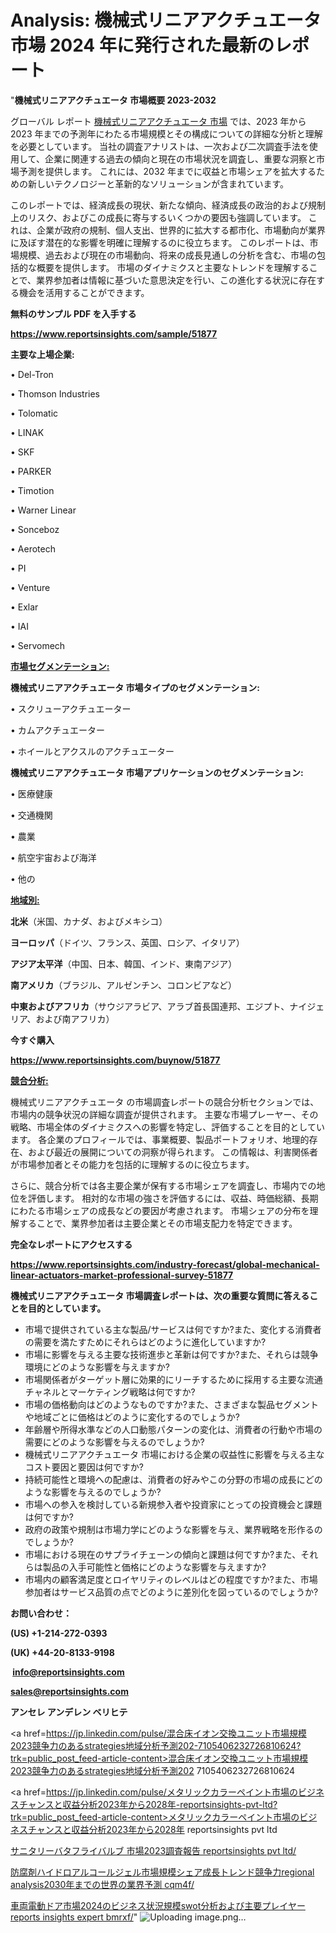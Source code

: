 # Analysis: 機械式リニアアクチュエータ市場 2024 年に発行された最新のレポート

"<strong>機械式リニアアクチュエータ 市場概要 2023-2032</strong>

グローバル レポート <a href=https://www.reportsinsights.com/sample/51877>機械式リニアアクチュエータ 市場</a> では、2023 年から 2023 年までの予測年にわたる市場規模とその構成についての詳細な分析と理解を必要としています。 当社の調査アナリストは、一次および二次調査手法を使用して、企業に関連する過去の傾向と現在の市場状況を調査し、重要な洞察と市場予測を提供します。 これには、2032 年までに収益と市場シェアを拡大​​するための新しいテクノロジーと革新的なソリューションが含まれています。

このレポートでは、経済成長の現状、新たな傾向、経済成長の政治的および規制上のリスク、およびこの成長に寄与するいくつかの要因も強調しています。 これは、企業が政府の規制、個人支出、世界的に拡大する都市化、市場動向が業界に及ぼす潜在的な影響を明確に理解するのに役立ちます。 このレポートは、市場規模、過去および現在の市場動向、将来の成長見通しの分析を含む、市場の包括的な概要を提供します。 市場のダイナミクスと主要なトレンドを理解することで、業界参加者は情報に基づいた意思決定を行い、この進化する状況に存在する機会を活用することができます。

<strong><b>無料のサンプル PDF を入手する</b></strong>

<a href=https://www.reportsinsights.com/sample/51877><strong><u>https://www.reportsinsights.com/sample/51877</u></strong></a>

<strong>主要な上場企業:</strong>

• Del-Tron

• Thomson Industries

• Tolomatic

• LINAK

• SKF

• PARKER

• Timotion

• Warner Linear

• Sonceboz

• Aerotech

• PI

• Venture

• Exlar

• IAI

• Servomech

<strong><u>市場セグメンテーション</u></strong><strong><u>:</u></strong>

<strong>機械式リニアアクチュエータ 市場タイプのセグメンテーション:</strong>

• スクリューアクチュエーター

• カムアクチュエーター

• ホイールとアクスルのアクチュエーター

<strong>機械式リニアアクチュエータ 市場アプリケーションのセグメンテーション:</strong>

• 医療健康

• 交通機関

• 農業

• 航空宇宙および海洋

• 他の

<strong><u>地域別</u></strong><strong><u>:</u></strong>

<strong>北米</strong>（米国、カナダ、およびメキシコ）

<strong>ヨーロッパ</strong>（ドイツ、フランス、英国、ロシア、イタリア）

<strong>アジア太平洋</strong>（中国、日本、韓国、インド、東南アジア）

<strong>南アメリカ</strong>（ブラジル、アルゼンチン、コロンビアなど）

<strong>中東およびアフリカ</strong>（サウジアラビア、アラブ首長国連邦、エジプト、ナイジェリア、および南アフリカ）

<strong>今すぐ購入</strong>

<a href=https://www.reportsinsights.com/buynow/51877><strong><u>https://www.reportsinsights.com/buynow/51877</u></strong></a>

<strong><u>競合分析:</u></strong>

機械式リニアアクチュエータ の市場調査レポートの競合分析セクションでは、市場内の競争状況の詳細な調査が提供されます。 主要な市場プレーヤー、その戦略、市場全体のダイナミクスへの影響を特定し、評価することを目的としています。 各企業のプロフィールでは、事業概要、製品ポートフォリオ、地理的存在、および最近の展開についての洞察が得られます。 この情報は、利害関係者が市場参加者とその能力を包括的に理解するのに役立ちます。

さらに、競合分析では各主要企業が保有する市場シェアを調査し、市場内での地位を評価します。 相対的な市場の強さを評価するには、収益、時価総額、長期にわたる市場シェアの成長などの要因が考慮されます。 市場シェアの分布を理解することで、業界参加者は主要企業とその市場支配力を特定できます。

<strong>完全なレポートにアクセスする</strong>

<a href=https://www.reportsinsights.com/industry-forecast/global-mechanical-linear-actuators-market-professional-survey-51877><strong><u><b>https://www.reportsinsights.com/industry-forecast/global-mechanical-linear-actuators-market-professional-survey-51877</b></u></strong></a>

<strong><b>機械式リニアアクチュエータ 市場調査レポートは、次の重要な質問に答えることを目的としています。</b></strong>
<ul>
  <li>市場で提供されている主な製品/サービスは何ですか?また、変化する消費者の需要を満たすためにそれらはどのように進化していますか?</li>
  <li>市場に影響を与える主要な技術進歩と革新は何ですか?また、それらは競争環境にどのような影響を与えますか?</li>
  <li>市場関係者がターゲット層に効果的にリーチするために採用する主要な流通チャネルとマーケティング戦略は何ですか?</li>
  <li>市場の価格動向はどのようなものですか?また、さまざまな製品セグメントや地域ごとに価格はどのように変化するのでしょうか?</li>
  <li>年齢層や所得水準などの人口動態パターンの変化は、消費者の行動や市場の需要にどのような影響を与えるのでしょうか?</li>
  <li>機械式リニアアクチュエータ 市場における企業の収益性に影響を与える主なコスト要因と要因は何ですか?</li>
  <li>持続可能性と環境への配慮は、消費者の好みやこの分野の市場の成長にどのような影響を与えるのでしょうか?</li>
  <li>市場への参入を検討している新規参入者や投資家にとっての投資機会と課題は何ですか?</li>
  <li>政府の政策や規制は市場力学にどのような影響を与え、業界戦略を形作るのでしょうか?</li>
  <li>市場における現在のサプライチェーンの傾向と課題は何ですか?また、それらは製品の入手可能性と価格にどのような影響を与えますか?</li>
  <li>市場内の顧客満足度とロイヤリティのレベルはどの程度ですか?また、市場参加者はサービス品質の点でどのように差別化を図っているのでしょうか?</li>
</ul>
<strong>お問い合わせ：</strong>

<strong>(US) +1-214-272-0393</strong>

<strong>(UK) +44-20-8133-9198</strong>

<strong> </strong><a href=info@reportsinsights.com><strong><u>info@reportsinsights.com</u></strong></a>

<a href=sales@reportsinsights.com><strong><u>sales@reportsinsights.com</u></strong></a>

<strong>アンセレ アンデレン ベリヒテ</strong>

<a href=https://jp.linkedin.com/pulse/混合床イオン交換ユニット市場規模2023競争力のあるstrategies地域分析予測202-7105406232726810624?trk=public_post_feed-article-content>混合床イオン交換ユニット市場規模2023競争力のあるstrategies地域分析予測202 7105406232726810624</a>

<a href=https://jp.linkedin.com/pulse/メタリックカラーペイント市場のビジネスチャンスと収益分析2023年から2028年-reportsinsights-pvt-ltd?trk=public_post_feed-article-content>メタリックカラーペイント市場のビジネスチャンスと収益分析2023年から2028年 reportsinsights pvt ltd</a>

<a href=https://www.linkedin.com/pulse/サニタリーバタフライバルブ-市場2023調査報告-reportsinsights-pvt-ltd/>サニタリーバタフライバルブ 市場2023調査報告 reportsinsights pvt ltd/</a>

<a href=https://www.linkedin.com/pulse/防腐剤ハイドロアルコールジェル市場規模シェア成長トレンド競争力regional-analysis2030年までの世界の業界予測-cqm4f/>防腐剤ハイドロアルコールジェル市場規模シェア成長トレンド競争力regional analysis2030年までの世界の業界予測 cqm4f/</a>

<a href=https://www.linkedin.com/pulse/車両電動ドア市場2024のビジネス状況規模swot分析および主要プレイヤー-reports-insights-expert-bmrxf/>車両電動ドア市場2024のビジネス状況規模swot分析および主要プレイヤー reports insights expert bmrxf/</a>"
![Uploading image.png…]()

